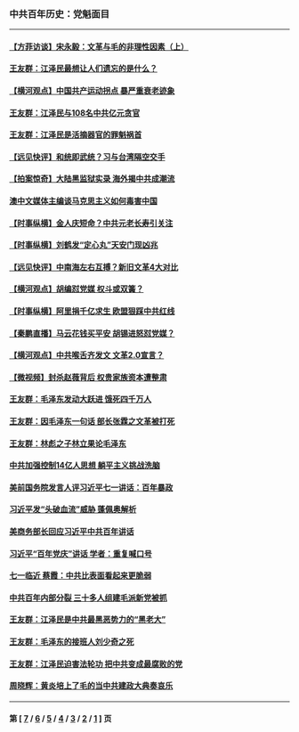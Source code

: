 ### 中共百年历史：党魁面目
---
#### [【方菲访谈】宋永毅：文革与毛的非理性因素（上）](../../pages/nf1176107/n13469956.md?03130430) 
#### [王友群：江泽民最想让人们遗忘的是什么？](../../pages/nf1176107/n13408949.md?03130430) 
#### [【横河观点】中国共产运动拐点 暴严重衰老迹象](../../pages/nf1176107/n13388333.md?03130430) 
#### [王友群：江泽民与108名中共亿元贪官](../../pages/nf1176107/n13352358.md?03130430) 
#### [王友群：江泽民是活摘器官的罪魁祸首](../../pages/nf1176107/n13336903.md?03130430) 
#### [【远见快评】和统即武统？习与台湾隔空交手](../../pages/nf1176107/n13297739.md?03130430) 
#### [【拍案惊奇】大陆黑监狱实录 海外揭中共成潮流](../../pages/nf1176107/n13288853.md?03130430) 
#### [澳中文媒体主编谈马克思主义如何毒害中国](../../pages/nf1176107/n13257387.md?03130430) 
#### [【时事纵横】金人庆短命？中共元老长寿引关注](../../pages/nf1176107/n13217934.md?03130430) 
#### [【时事纵横】刘鹤发“定心丸”天安门现凶兆](../../pages/nf1176107/n13215416.md?03130430) 
#### [【远见快评】中南海左右互搏？新旧文革4大对比](../../pages/nf1176107/n13214745.md?03130430) 
#### [【横河观点】胡编怼党媒 权斗或双簧？](../../pages/nf1176107/n13210864.md?03130430) 
#### [【时事纵横】阿里捐千亿求生 欧盟狠踩中共红线](../../pages/nf1176107/n13206431.md?03130430) 
#### [【秦鹏直播】马云花钱买平安 胡锡进怒怼党媒？](../../pages/nf1176107/n13206392.md?03130430) 
#### [【横河观点】中共喉舌齐发文 文革2.0宣言？](../../pages/nf1176107/n13201248.md?03130430) 
#### [【微视频】封杀赵薇背后 权贵家族资本遭整肃](../../pages/nf1176107/n13197798.md?03130430) 
#### [王友群：毛泽东发动大跃进 饿死四千万人](../../pages/nf1176107/n13177158.md?03130430) 
#### [王友群：因毛泽东一句话 部长张霖之文革被打死](../../pages/nf1176107/n13161711.md?03130430) 
#### [王友群：林彪之子林立果论毛泽东](../../pages/nf1176107/n13128622.md?03130430) 
#### [中共加强控制14亿人思想 躺平主义挑战洗脑](../../pages/nf1176107/n13094299.md?03130430) 
#### [美前国务院发言人评习近平七一讲话：百年暴政](../../pages/nf1176107/n13066986.md?03130430) 
#### [习近平发“头破血流”威胁 蓬佩奥解析](../../pages/nf1176107/n13063604.md?03130430) 
#### [美商务部长回应习近平中共百年讲话](../../pages/nf1176107/n13062903.md?03130430) 
#### [习近平“百年党庆”讲话 学者：重复喊口号](../../pages/nf1176107/n13061411.md?03130430) 
#### [七一临近 蔡霞：中共比表面看起来更脆弱](../../pages/nf1176107/n13056418.md?03130430) 
#### [中共百年内部分裂 三十多人组建毛派新党被抓](../../pages/nf1176107/n13044023.md?03130430) 
#### [王友群：江泽民是中共最黑恶势力的“黑老大”](../../pages/nf1176107/n13022180.md?03130430) 
#### [王友群：毛泽东的接班人刘少奇之死](../../pages/nf1176107/n12991772.md?03130430) 
#### [王友群：江泽民迫害法轮功 把中共变成最腐败的党](../../pages/nf1176107/n12947347.md?03130430) 
#### [周晓辉：黄炎培上了毛的当中共建政大典奏哀乐](../../pages/nf1176107/n12942780.md?03130430) 

---
#### 第 [ [7](./7.md?03130430) / [6](./6.md?03130430) / [5](./5.md?03130430) / [4](./4.md?03130430) / [3](./3.md?03130430) / [2](./2.md?03130430) / [1](./1.md?03130430) ] 页
